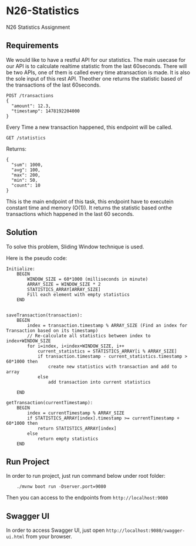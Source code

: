 # N26-Statistics
N26 Statistics Assignment

Requirements
---------------
We would like​ ​to​ ​have​ ​a​ ​restful​ ​API​ ​for​ ​our​ ​statistics.​ ​The​ ​main​ ​use​ ​case​ ​for​ ​our​ ​API​ ​is​ ​to calculate​ ​realtime​ ​statistic​ ​from​ ​the​ ​last​ ​60​ ​seconds.​ ​There​ ​will​ ​be​ ​two​ ​APIs,​ ​one​ ​of​ ​them​ ​is called​ ​every​ ​time​ ​a​ ​transaction​ ​is​ ​made.​ ​It​ ​is​ ​also​ ​the​ ​sole​ ​input​ ​of​ ​this​ ​rest​ ​API.​ ​The​ ​other​ ​one returns​ ​the​ ​statistic​ ​based​ ​of​ ​the​ ​transactions​ ​of​ ​the​ ​last​ ​60​ ​seconds.

    POST /transactions 
    {
      ​​​​​​​​​​​​​"amount": ​​12.3,
      ​​​​​​"timestamp": ​​1478192204000
    } 

Every Time a new transaction happened, this endpoint will be called. 

`GET​ ​/statistics` 

Returns:  

    {
      ​​​​​​​​​​​​​​"sum": ​​1000,
      ​​​​​​​​​​​​​​"avg": ​​100,
      ​​​​​​​​​​​​​​"max": ​​200,
      ​​​​​​​​​​​​​​"min": ​​50,
      ​​​​​​​​​​​​​​"count": ​​10
    }

This​ ​is​ ​the​ ​main​ ​endpoint​ ​of​ ​this​ ​task,​ ​this​ ​endpoint​ ​have​ ​to​ ​execute​ ​in​ ​constant​ ​time​ ​and memory​ ​(O(1)).​ ​It​ ​returns​ ​the​ ​statistic​ ​based​ ​on​ ​the​ ​transactions​ ​which​ ​happened​ ​in​ ​the​ ​last​ ​60 seconds.      

Solution
--------

To solve this problem, Sliding Window technique is used.

Here is the pseudo code:

    Initialize:
        BEGIN
            WINDOW_SIZE = 60*1000 (milliseconds in minute)
            ARRAY_SIZE = WINDOW_SIZE * 2
            STATISTICS_ARRAY[ARRAY_SIZE]
            Fill each element with empty statistics
        END
    

    saveTransaction(transaction):
        BEGIN
            index = transaction.timestamp % ARRAY_SIZE (Find an index for Transaction based on its timestamp)
            // Re-calculate all statistics between index to index+WINDOW_SIZE
            for i=index, i<index+WINDOW_SIZE, i++
                current_statistics = STATISTICS_ARRAY[i % ARRAY_SIZE]
                if transaction.timestamp - current_statistics.timestamp > 60*1000 then
                    create new statistics with transaction and add to array
                else
                    add transaction into current statistics
            
        END
    
    getTransaction(currentTimestamp):
        BEGIN
            index = currentTimestamp % ARRAY_SIZE
            if STATISTICS_ARRAY[index].timestamp >= currentTimestamp + 60*1000 then
                return STATISTICS_ARRAY[index]
            else
                return empty statistics
        END
        
Run Project
-----------
In order to run project, just run command below under root folder:

        ./mvnw boot run -Dserver.port=9080

Then you can access to the endpoints from `http://localhost:9080`

Swagger UI
----------
In order to access Swagger UI, just open `http://localhost:9080/swagger-ui.html` from your browser.